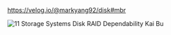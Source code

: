 https://velog.io/@markyang92/disk#mbr



![11 Storage Systems Disk RAID Dependability Kai Bu](Dimg/image-21.jpg)
